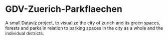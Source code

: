 # GDV-Zuerich-Parkflaechen
A small Dataviz project, to visualize the city of zurich and its green spaces, forests and parks in relation to parking spaces in the city as a whole and the individual districts.

